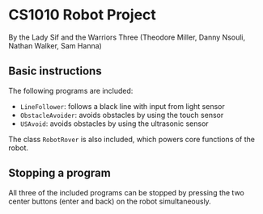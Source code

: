 # CS1010 Robot Project

By the Lady Sif and the Warriors Three (Theodore Miller, Danny Nsouli, Nathan Walker, Sam Hanna)

## Basic instructions

The following programs are included:

* `LineFollower`: follows a black line with input from light sensor
* `ObstacleAvoider`: avoids obstacles by using the touch sensor
* `USAvoid`: avoids obstacles by using the ultrasonic sensor

The class `RobotRover` is also included, which powers core functions of the robot.

## Stopping a program

All three of the included programs can be stopped by pressing the two center buttons (enter and back) on the robot simultaneously.